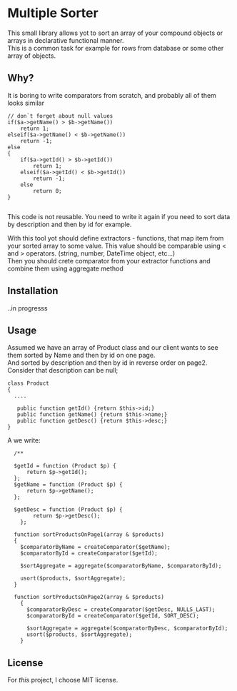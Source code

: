 # Multiple Sorter


This small library allows yot to sort an array of your compound objects or arrays in declarative functional manner.     
This is a common task for example for rows from database or some other array of objects.


## Why?

It is boring to write comparators from scratch, and probably all of them looks similar
```
// don`t forget about null values
if($a->getName() > $b->getName()) 
    return 1;
elseif($a->getName() < $b->getName())
    return -1;
else 
{
    if($a->getId() > $b->getId()) 
        return 1;
    elseif($a->getId() < $b->getId())
        return -1;
    else        
        return 0;
}
   
```
This code is not reusable. You need to write it again if you need to sort data by description and then by id for example.    

With this tool yot should define extractors  - functions, that map item from your sorted array to some value. This value
should be comparable using < and > operators. (string, number, DateTime object, etc...)  
Then you should crete comparator from your extractor functions and combine them using aggregate method

## Installation

..in progresss

## Usage

Assumed we have an array of Product class and our client wants to see them sorted by Name  and then by id on one page.  
And sorted by description and then by id in reverse order on page2. Consider that description can be null;  

```
class Product
{
  ....  

   public function getId() {return $this->id;}
   public function getName() {return $this->name;}
   public function getDesc() {return $this->desc;}
}
```
       
A we write:
```
  /**
  
  $getId = function (Product $p) {
      return $p->getId();
  };
  $getName = function (Product $p) {
      return $p->getName();
  };
  
  $getDesc = function (Product $p) {
        return $p->getDesc();
    };
    
  function sortProductsOnPage1(array & $products)
  {
    $comparatorByName = createComparator($getName);
    $comparatorById = createComparator($getId);
    
    $sortAggregate = aggregate($comparatorByName, $comparatorById);
    
    usort($products, $sortAggregate);
  }
  
  function sortProductsOnPage2(array & $products)
    {
      $comparatorByDesc = createComparator($getDesc, NULLS_LAST);
      $comparatorById = createComparator($getId, SORT_DESC);
      
      $sortAggregate = aggregate($comparatorByDesc, $comparatorById);
      usort($products, $sortAggregate);
    }
```


## License

For *this* project, I choose MIT license.
